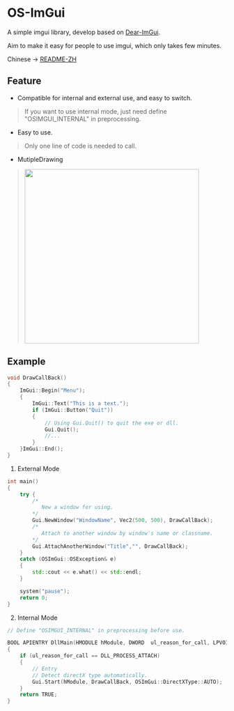 # OS-ImGui
A simple imgui library, develop based on [Dear-ImGui](https://github.com/ocornut/imgui).

Aim to make it easy for people to use imgui, which only takes few minutes.

Chinese -> [README-ZH](https://github.com/TKazer/OS-ImGui/blob/master/README-ZH.md)

## Feature
* Compatible for internal and external use, and easy to switch.
> If you want to use internal mode, just need define "OSIMGUI_INTERNAL" in preprocessing.

* Easy to use.
> Only one line of code is needed to call.

* MutipleDrawing
><img src = "https://github.com/TKazer/OS-ImGui/blob/master/Image/WindowImage.png" width = 400/>

## Example

~~~ c++
void DrawCallBack()
{
	ImGui::Begin("Menu");
	{
		ImGui::Text("This is a text.");
		if (ImGui::Button("Quit"))
		{
			// Using Gui.Quit() to quit the exe or dll.
			Gui.Quit();
			//...
		}
	}ImGui::End();
}

~~~

1. External Mode
~~~ c++
int main()
{
	try {
		/*
		   New a window for using.
		*/
		Gui.NewWindow("WindowName", Vec2(500, 500), DrawCallBack);
		/*
		   Attach to another window by window's name or classname.
		*/
		Gui.AttachAnotherWindow("Title","", DrawCallBack);
	}
	catch (OSImGui::OSException& e)
	{
		std::cout << e.what() << std::endl;
	}

	system("pause");
	return 0;
}
~~~

2. Internal Mode
~~~c++
// Define "OSIMGUI_INTERNAL" in preprocessing before use.

BOOL APIENTRY DllMain(HMODULE hModule, DWORD  ul_reason_for_call, LPVOID lpReserved)
{
	if (ul_reason_for_call == DLL_PROCESS_ATTACH)
	{
		// Entry
		// Detect directX type automatically.
		Gui.Start(hModule, DrawCallBack, OSImGui::DirectXType::AUTO);
	}
	return TRUE;
}
~~~

